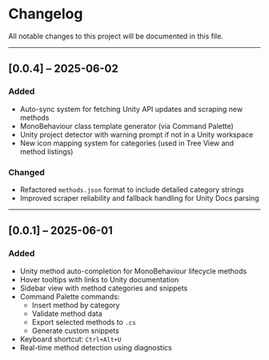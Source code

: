 # Changelog

All notable changes to this project will be documented in this file.

---

## [0.0.4] – 2025-06-02

### Added
- Auto-sync system for fetching Unity API updates and scraping new methods
- MonoBehaviour class template generator (via Command Palette)
- Unity project detector with warning prompt if not in a Unity workspace
- New icon mapping system for categories (used in Tree View and method listings)

### Changed
- Refactored `methods.json` format to include detailed category strings
- Improved scraper reliability and fallback handling for Unity Docs parsing

---

## [0.0.1] – 2025-06-01

### Added
- Unity method auto-completion for MonoBehaviour lifecycle methods
- Hover tooltips with links to Unity documentation
- Sidebar view with method categories and snippets
- Command Palette commands:
  - Insert method by category
  - Validate method data
  - Export selected methods to `.cs`
  - Generate custom snippets
- Keyboard shortcut: `Ctrl+Alt+U`
- Real-time method detection using diagnostics
